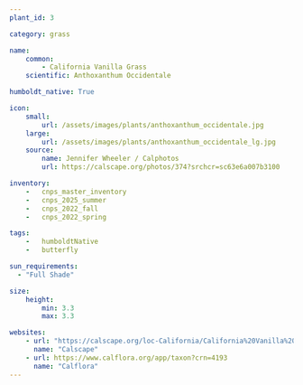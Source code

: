 ```yaml
---
plant_id: 3

category: grass

name: 
    common: 
        - California Vanilla Grass 
    scientific: Anthoxanthum Occidentale 

humboldt_native: True

icon: 
    small: 
        url: /assets/images/plants/anthoxanthum_occidentale.jpg 
    large: 
        url: /assets/images/plants/anthoxanthum_occidentale_lg.jpg 
    source: 
        name: Jennifer Wheeler / Calphotos
        url: https://calscape.org/photos/374?srchcr=sc63e6a007b3100 

inventory: 
    -   cnps_master_inventory
    -   cnps_2025_summer
    -   cnps_2022_fall
    -   cnps_2022_spring

tags:  
    -   humboldtNative
    -   butterfly

sun_requirements:
  - "Full Shade"

size:
    height: 
        min: 3.3
        max: 3.3

websites:
    - url: "https://calscape.org/loc-California/California%20Vanilla%20Grass%20(Anthoxanthum%20occidentale)"
      name: "Calscape"
    - url: https://www.calflora.org/app/taxon?crn=4193
      name: "Calflora"
---
```


